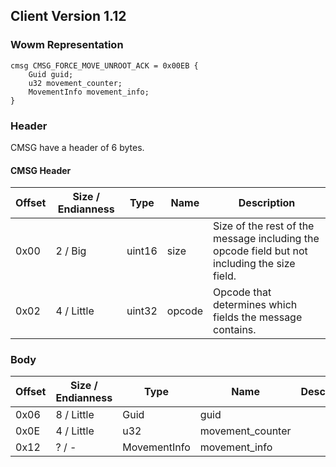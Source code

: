 ## Client Version 1.12

### Wowm Representation
```rust,ignore
cmsg CMSG_FORCE_MOVE_UNROOT_ACK = 0x00EB {
    Guid guid;    
    u32 movement_counter;    
    MovementInfo movement_info;    
}
```
### Header
CMSG have a header of 6 bytes.

#### CMSG Header
| Offset | Size / Endianness | Type   | Name   | Description |
| ------ | ----------------- | ------ | ------ | ----------- |
| 0x00   | 2 / Big           | uint16 | size   | Size of the rest of the message including the opcode field but not including the size field.|
| 0x02   | 4 / Little        | uint32 | opcode | Opcode that determines which fields the message contains.|
### Body
| Offset | Size / Endianness | Type | Name | Description |
| ------ | ----------------- | ---- | ---- | ----------- |
| 0x06 | 8 / Little | Guid | guid |  |
| 0x0E | 4 / Little | u32 | movement_counter |  |
| 0x12 | ? / - | MovementInfo | movement_info |  |
